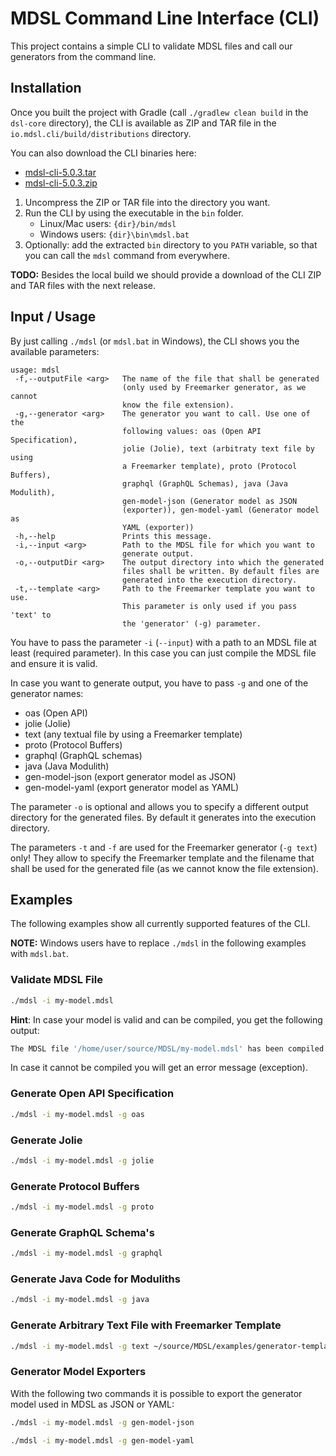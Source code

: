 # MDSL Command Line Interface (CLI)

This project contains a simple CLI to validate MDSL files and call our generators from the command line.

## Installation
Once you built the project with Gradle (call `./gradlew clean build` in the `dsl-core` directory), the CLI is available as ZIP and TAR file in the `io.mdsl.cli/build/distributions` directory.

You can also download the CLI binaries here:

 * [mdsl-cli-5.0.3.tar](https://github.com/Microservice-API-Patterns/MDSL-Specification/releases/download/v5.0.3/mdsl-cli-5.0.3.tar)
 * [mdsl-cli-5.0.3.zip](https://github.com/Microservice-API-Patterns/MDSL-Specification/releases/download/v5.0.3/mdsl-cli-5.0.3.zip)

1. Uncompress the ZIP or TAR file into the directory you want.
2. Run the CLI by using the executable in the `bin` folder.
   * Linux/Mac users: `{dir}/bin/mdsl`
   * Windows users: `{dir}\bin\mdsl.bat`
3. Optionally: add the extracted `bin` directory to you `PATH` variable, so that you can call the `mdsl` command from everywhere.

**TODO:** Besides the local build we should provide a download of the CLI ZIP and TAR files with the next release.

## Input / Usage
By just calling `./mdsl` (or `mdsl.bat` in Windows), the CLI shows you the available parameters:

```text
usage: mdsl
 -f,--outputFile <arg>   The name of the file that shall be generated
                         (only used by Freemarker generator, as we cannot
                         know the file extension).
 -g,--generator <arg>    The generator you want to call. Use one of the
                         following values: oas (Open API Specification),
                         jolie (Jolie), text (arbitraty text file by using
                         a Freemarker template), proto (Protocol Buffers),
                         graphql (GraphQL Schemas), java (Java Modulith),
                         gen-model-json (Generator model as JSON
                         (exporter)), gen-model-yaml (Generator model as
                         YAML (exporter))
 -h,--help               Prints this message.
 -i,--input <arg>        Path to the MDSL file for which you want to
                         generate output.
 -o,--outputDir <arg>    The output directory into which the generated
                         files shall be written. By default files are
                         generated into the execution directory.
 -t,--template <arg>     Path to the Freemarker template you want to use.
                         This parameter is only used if you pass 'text' to
                         the 'generator' (-g) parameter.
```

You have to pass the parameter `-i` (`--input`) with a path to an MDSL file at least (required parameter). In this case you can just compile the MDSL file and ensure it is valid.

In case you want to generate output, you have to pass `-g` and one of the generator names:
 * oas (Open API)
 * jolie (Jolie)
 * text (any textual file by using a Freemarker template)
 * proto (Protocol Buffers)
 * graphql (GraphQL schemas)
 * java (Java Modulith)
 * gen-model-json (export generator model as JSON)
 * gen-model-yaml (export generator model as YAML)
 
The parameter `-o` is optional and allows you to specify a different output directory for the generated files. By default it generates into the execution directory.

The parameters `-t` and `-f` are used for the Freemarker generator (`-g text`) only! They allow to specify the Freemarker template and the filename that shall be used for the generated file (as we cannot know the file extension).

## Examples
The following examples show all currently supported features of the CLI.

**NOTE:** Windows users have to replace `./mdsl` in the following examples with `mdsl.bat`.

### Validate MDSL File

```bash
./mdsl -i my-model.mdsl
```

**Hint**: In case your model is valid and can be compiled, you get the following output:

```bash
The MDSL file '/home/user/source/MDSL/my-model.mdsl' has been compiled without errors.
```

In case it cannot be compiled you will get an error message (exception).

### Generate Open API Specification

```bash
./mdsl -i my-model.mdsl -g oas
```

### Generate Jolie

```bash
./mdsl -i my-model.mdsl -g jolie
```

### Generate Protocol Buffers

```bash
./mdsl -i my-model.mdsl -g proto
```

### Generate GraphQL Schema's

```bash
./mdsl -i my-model.mdsl -g graphql
```

### Generate Java Code for Moduliths

```bash
./mdsl -i my-model.mdsl -g java
```

### Generate Arbitrary Text File with Freemarker Template

```bash
./mdsl -i my-model.mdsl -g text ~/source/MDSL/examples/generator-templates/FreemarkerReportDemo.md.ftl -f my-report.md
```

### Generator Model Exporters
With the following two commands it is possible to export the generator model used in MDSL as JSON or YAML:

```bash
./mdsl -i my-model.mdsl -g gen-model-json
```

```bash
./mdsl -i my-model.mdsl -g gen-model-yaml
```
